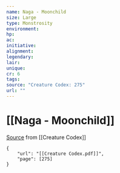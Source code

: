 ```yaml
---
name: Naga - Moonchild
size: Large
type: Monstrosity
environment: 
hp: 
ac: 
initiative: 
alignment: 
legendary: 
lair: 
unique: 
cr: 6
tags: 
source: "Creature Codex: 275"
url: ""
---
```

# [[Naga - Moonchild]]

[Source](zotero://open-pdf/library/items/NTNKJRHG?page=275) from [[Creature Codex]]

```pdf
{
	"url": "[[Creature Codex.pdf]]",
	"page": [275]
}
```

